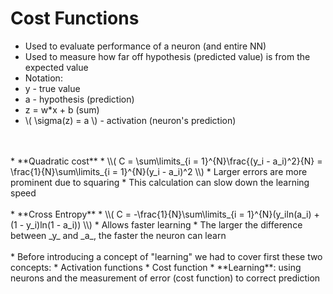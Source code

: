 # Cost Functions

* Used to evaluate performance of a neuron (and entire NN)
* Used to measure how far off hypothesis (predicted value) is from the expected value
* Notation:
 * y - true value
 * a - hypothesis (prediction)
 * z = w*x + b (sum)
 * \\( \sigma(z) = a \\) - activation (neuron's prediction)
 <br/>
 <br/>
* **Quadratic cost**
 * \\( C = \sum\limits_{i = 1}^{N}\frac{(y_i - a_i)^2}{N} = \frac{1}{N}\sum\limits_{i = 1}^{N}(y_i - a_i)^2 \\)
 * Larger errors are more prominent due to squaring
 * This calculation can slow down the learning speed
 <br/>
 <br/>
* **Cross Entropy**
 * \\( C = -\frac{1}{N}\sum\limits_{i = 1}^{N}(y_iln(a_i) + (1 - y_i)ln(1 - a_i)) \\)
 * Allows faster learning
 * The larger the difference between _y_ and _a_, the faster the neuron can learn
 <br/>
 <br/>
* Before introducing a concept of "learning" we had to cover first these two concepts:
 * Activation functions
 * Cost function
* **Learning**: using neurons and the measurement of error (cost function) to correct prediction 

 
 
 